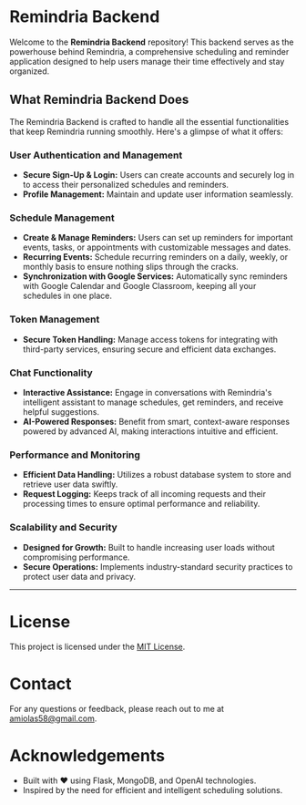 # Remindria Backend

Welcome to the **Remindria Backend** repository! This backend serves as the powerhouse behind Remindria, a comprehensive scheduling and reminder application designed to help users manage their time effectively and stay organized.

## What Remindria Backend Does

The Remindria Backend is crafted to handle all the essential functionalities that keep Remindria running smoothly. Here's a glimpse of what it offers:

### **User Authentication and Management**
- **Secure Sign-Up & Login:** Users can create accounts and securely log in to access their personalized schedules and reminders.
- **Profile Management:** Maintain and update user information seamlessly.

### **Schedule Management**
- **Create & Manage Reminders:** Users can set up reminders for important events, tasks, or appointments with customizable messages and dates.
- **Recurring Events:** Schedule recurring reminders on a daily, weekly, or monthly basis to ensure nothing slips through the cracks.
- **Synchronization with Google Services:** Automatically sync reminders with Google Calendar and Google Classroom, keeping all your schedules in one place.

### **Token Management**
- **Secure Token Handling:** Manage access tokens for integrating with third-party services, ensuring secure and efficient data exchanges.

### **Chat Functionality**
- **Interactive Assistance:** Engage in conversations with Remindria's intelligent assistant to manage schedules, get reminders, and receive helpful suggestions.
- **AI-Powered Responses:** Benefit from smart, context-aware responses powered by advanced AI, making interactions intuitive and efficient.

### **Performance and Monitoring**
- **Efficient Data Handling:** Utilizes a robust database system to store and retrieve user data swiftly.
- **Request Logging:** Keeps track of all incoming requests and their processing times to ensure optimal performance and reliability.

### **Scalability and Security**
- **Designed for Growth:** Built to handle increasing user loads without compromising performance.
- **Secure Operations:** Implements industry-standard security practices to protect user data and privacy.

---


# License

This project is licensed under the [MIT License](LICENSE).

# Contact

For any questions or feedback, please reach out to me  at [amiolas58@gmail.com](mailto:amiolas58@gmail.com).

# Acknowledgements

- Built with ❤️ using Flask, MongoDB, and OpenAI technologies.
- Inspired by the need for efficient and intelligent scheduling solutions.
